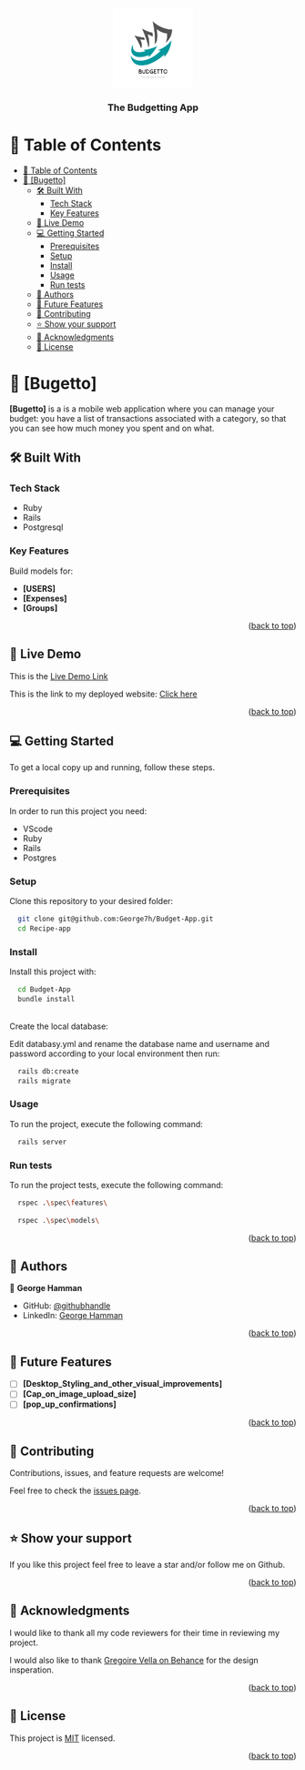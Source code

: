 <a name="readme-top"></a>

<div align="center">
  <img src="./app/assets/images/BUDGETTO.svg" alt="logo" width="140"  height="auto" />
  <br/>

  <h3><b>The Budgetting App</b></h3>

</div>

<!-- TABLE OF CONTENTS -->

# 📗 Table of Contents

- [📗 Table of Contents](#-table-of-contents)
- [📖 \[Bugetto\] ](#-bugetto-)
  - [🛠 Built With ](#-built-with-)
    - [Tech Stack ](#tech-stack-)
    - [Key Features ](#key-features-)
  - [🚀 Live Demo ](#-live-demo-)
  - [💻 Getting Started ](#-getting-started-)
    - [Prerequisites](#prerequisites)
    - [Setup](#setup)
    - [Install](#install)
    - [Usage](#usage)
    - [Run tests](#run-tests)
  - [👥 Authors ](#-authors-)
  - [🔭 Future Features ](#-future-features-)
  - [🤝 Contributing ](#-contributing-)
  - [⭐️ Show your support ](#️-show-your-support-)
  - [🙏 Acknowledgments ](#-acknowledgments-)
  - [📝 License ](#-license-)

<!-- PROJECT DESCRIPTION -->

# 📖 [Bugetto] <a name="about-project"></a>

**[Bugetto]** is a is a mobile web application where you can manage your budget: you have a list of transactions associated with a category, so that you can see how much money you spent and on what.

## 🛠 Built With <a name="built-with"></a>

### Tech Stack <a name="tech-stack"></a>

- Ruby
- Rails
- Postgresql

### Key Features <a name="key-features"></a>

Build models for:
- **[USERS]**
- **[Expenses]**
- **[Groups]**

<p align="right">(<a href="#readme-top">back to top</a>)</p>


## 🚀 Live Demo <a name="live-demo"></a>

 This is the [Live Demo Link](https://www.loom.com/share/25408bcc356e4ca2bcd27782f2fd85df?sid=7b59c3c0-468b-4b37-a5ca-e4ed29ce2cab)

 This is the link to my deployed website: [Click here](https://budgetto-dqno.onrender.com/)

<p align="right">(<a href="#readme-top">back to top</a>)</p>

## 💻 Getting Started <a name="getting-started"></a>

To get a local copy up and running, follow these steps.

### Prerequisites

In order to run this project you need:

- VScode
- Ruby
- Rails
- Postgres

### Setup

Clone this repository to your desired folder:

```sh
  git clone git@github.com:George7h/Budget-App.git
  cd Recipe-app
```

### Install

Install this project with:

```sh
  cd Budget-App
  bundle install
  
```

Create the local database:

 Edit databasy.yml and rename the database name and username and password according to your local environment then run:

```sh
  rails db:create
  rails migrate
```


### Usage

To run the project, execute the following command:


```sh
  rails server
```

### Run tests

To run the project tests, execute the following command:

```sh
  rspec .\spec\features\ 
```
```sh
  rspec .\spec\models\  
```

<p align="right">(<a href="#readme-top">back to top</a>)</p>


## 👥 Authors <a name="authors"></a>

👤 **George Hamman**

- GitHub: [@githubhandle](https://github.com/George7h)
- LinkedIn: <a href="https://www.linkedin.com/in/george-hamman-95b98224b/">George Hamman</a>

<p align="right">(<a href="#readme-top">back to top</a>)</p>


## 🔭 Future Features <a name="future-features"></a>

- [ ] **[Desktop_Styling_and_other_visual_improvements]**
- [ ] **[Cap_on_image_upload_size]**
- [ ] **[pop_up_confirmations]**

<p align="right">(<a href="#readme-top">back to top</a>)</p>

## 🤝 Contributing <a name="contributing"></a>

Contributions, issues, and feature requests are welcome!

Feel free to check the [issues page](https://github.com/George7h/Budget-App/issues).

<p align="right">(<a href="#readme-top">back to top</a>)</p>

## ⭐️ Show your support <a name="support"></a>

If you like this project feel free to leave a star and/or follow me on Github.

<p align="right">(<a href="#readme-top">back to top</a>)</p>

## 🙏 Acknowledgments <a name="acknowledgements"></a>

I would like to thank all my code reviewers for their time in reviewing my project.

I would also like to thank [Gregoire Vella on Behance](https://www.behance.net/gregoirevella) for the design insperation.

<p align="right">(<a href="#readme-top">back to top</a>)</p>

## 📝 License <a name="license"></a>

This project is [MIT](./LICENSE) licensed.

<p align="right">(<a href="#readme-top">back to top</a>)</p>
